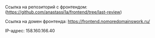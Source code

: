 Ссылка на репозиторий с фронтендом: (https://github.com/anastassi1a/frontend/tree/last-review)

Ссылка на домен фронтенда: https://frontend.nomoredomainswork.ru/

IP-адрес: 158.160.166.40